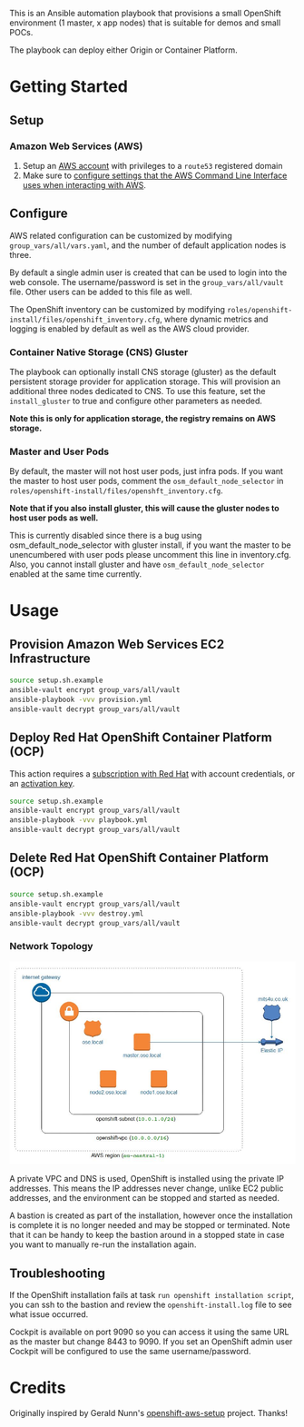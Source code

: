 This is an Ansible automation playbook that provisions a small OpenShift environment (1 master, x app nodes) that is suitable for demos and small POCs.

The playbook can deploy either Origin or Container Platform.

# Getting Started

## Setup

### Amazon Web Services (AWS)

1. Setup an [AWS account][1] with privileges to a `route53` registered domain
2. Make sure to [configure settings that the AWS Command Line Interface uses when interacting with AWS][2].

## Configure

AWS related configuration can be customized by modifying `group_vars/all/vars.yaml`, and the number of default application nodes is three.

By default a single admin user is created that can be used to login into the web console. The username/password is set in the `group_vars/all/vault` file. Other users can be added to this file as well.

The OpenShift inventory can be customized by modifying `roles/openshift-install/files/openshift_inventory.cfg`, where dynamic metrics and logging is enabled by default as well as the AWS cloud provider.

### Container Native Storage (CNS) Gluster

The playbook can optionally install CNS storage (gluster) as the default persistent storage provider for application storage. This will provision an additional three nodes dedicated to CNS. To use this feature, set the `install_gluster` to true and configure other parameters as needed.

**Note this is only for application storage, the registry remains on AWS storage.**

### Master and User Pods

By default, the master will not host user pods, just infra pods. If you want the master to host user pods, comment the `osm_default_node_selector` in `roles/openshift-install/files/openshft_inventory.cfg`.

**Note that if you also install gluster, this will cause the gluster nodes to host user pods as well.**

This is currently disabled since there is a bug using osm_default_node_selector with gluster install, if you want the master to be unencumbered with user pods please uncomment this line in inventory.cfg. Also, you cannot install gluster and have `osm_default_node_selector` enabled at the same time currently.

# Usage

## Provision Amazon Web Services EC2 Infrastructure

```sh
source setup.sh.example
ansible-vault encrypt group_vars/all/vault
ansible-playbook -vvv provision.yml
ansible-vault decrypt group_vars/all/vault
```

## Deploy Red Hat OpenShift Container Platform (OCP)

This action requires a [subscription with Red Hat][5] with account credentials, or an [activation key][6].

```sh
source setup.sh.example
ansible-vault encrypt group_vars/all/vault
ansible-playbook -vvv playbook.yml
ansible-vault decrypt group_vars/all/vault
```

## Delete Red Hat OpenShift Container Platform (OCP)

```sh
source setup.sh.example
ansible-vault encrypt group_vars/all/vault
ansible-playbook -vvv destroy.yml
ansible-vault decrypt group_vars/all/vault
```

### Network Topology

![Network Diagram](./network-topology-openshift.jpg)

A private VPC and DNS is used, OpenShift is installed using the private IP addresses. This means the IP addresses never change, unlike EC2 public addresses, and the environment can be stopped and started as needed.

A bastion is created as part of the installation, however once the installation is complete it is no longer needed and may be stopped or terminated. Note that it can be handy to keep the bastion around in a stopped state in case you want to manually re-run the installation again.

## Troubleshooting

If the OpenShift installation fails at task `run openshift installation script`, you can ssh to the bastion and review the `openshift-install.log` file to see what issue occurred.

Cockpit is available on port 9090 so you can access it using the same URL as the master but change 8443 to 9090\. If you set an OpenShift admin user Cockpit will be configured to use the same username/password.

# Credits

Originally inspired by Gerald Nunn's [openshift-aws-setup][7] project. Thanks!

[1]: https://aws.amazon.com/
[2]: https://docs.aws.amazon.com/cli/latest/userguide/cli-chap-getting-started.html
[3]: https://pypi.python.org/pypi/virtualenv
[4]: http://docs.aws.amazon.com/cli/latest/userguide/cli-environment.html
[5]: https://www.redhat.com/en/about/value-of-subscription
[6]: https://access.redhat.com/articles/1378093
[7]: https://github.com/gnunn1/openshift-aws-setup
[8]: http://docs.ansible.com/ansible/latest/playbooks_vault.html
[9]: http://docs.ansible.com/ansible/intro_installation.html
